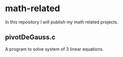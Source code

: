 # math-related
In this repository I will publish my math related projects.

## pivotDeGauss.c
A program to solve system of 3 linear equations.

